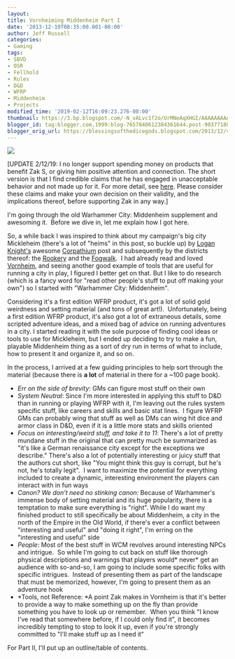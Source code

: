 ```yaml
---
layout:  
title: Vornheiming Middenheim Part I
date: '2013-12-19T08:35:00.001-08:00'
author: Jeff Russell
categories:
- Gaming
tags:
- SBVD
- OSR
- Fellhold
- Rules
- D&D
- WFRP
- Middenheim
- Projects
modified_time: '2019-02-12T16:09:23.276-08:00'
thumbnail: https://3.bp.blogspot.com/-N_vALvc1f2o/UrMNeAqXHGI/AAAAAAAAAbU/ka1Fedqr3R4/s72-c/Middenheim_cheap.jpg
blogger_id: tag:blogger.com,1999:blog-7657840612384361644.post-9037718085241881417
blogger_orig_url: https://blessingsofthedicegods.blogspot.com/2013/12/vornheiming-middenheim-part-i.html
---
```


 [![](https://3.bp.blogspot.com/-N_vALvc1f2o/UrMNeAqXHGI/AAAAAAAAAbU/ka1Fedqr3R4/s320/Middenheim_cheap.jpg)](http://3.bp.blogspot.com/-N_vALvc1f2o/UrMNeAqXHGI/AAAAAAAAAbU/ka1Fedqr3R4/s1600/Middenheim_cheap.jpg) 
  

[UPDATE 2/12/19: I no longer support spending money on products that benefit Zak S, or giving him positive attention and connection. The short version is that I find credible claims that he has engaged in unacceptable behavior and not made up for it. For more detail, see [here](%7B%7B%20site.baseurl%20%7D%7D%7B%%20post_url%202019-02-12-removing-support-from-zak-smith%20%%7D). Please consider these claims and make your own decision on their validity, and the implications thereof, before supporting Zak in any way.]  
  
I'm going through the old Warhammer City: Middenheim supplement and awesoming it.  Before we dive in, let me explain how I got here. 
  

So, a while back I was inspired to think about my campaign's big city Mickleheim (there's a lot of "heims" in this post, so buckle up) by [Logan Knight's](http://www.lastgaspgrimoire.com/) awesome [Corpathium](http://www.lastgaspgrimoire.com/welcome-to-corpathium/) post and subsequently by the districts thereof: the [Rookery](http://www.lastgaspgrimoire.com/the-rookery-of-van-moldus/) and the [Fogwalk](http://www.lastgaspgrimoire.com/the-fogwalk/).  I had already read and loved [Vornheim](http://www.rpgnow.com/product/91110/Vornheim-The-Complete-City-Kit?filters=0_0_0_0_45208), and seeing another good example of tools that are useful for running a city in play, I figured I better get on that. But I like to do research (which is a fancy word for "read other people's stuff to put off making your own") so I started with "Warhammer City: Middenheim". 
  

Considering it's a first edition WFRP product, it's got a lot of solid gold weirdness and setting material (and tons of great art!).  Unfortunately, being a first edition WFRP product, it's also got a lot of extraneous details, some scripted adventure ideas, and a mixed bag of advice on running adventures in a city. I started reading it with the sole purpose of finding cool ideas or tools to use for Mickleheim, but I ended up deciding to try to make a fun, playable Middenheim thing as a sort of dry run in terms of what to include, how to present it and organize it, and so on. 
  

In the process, I arrived at a few guiding principles to help sort through the material (because there is **a lot** of material in there for a ~100 page book). 
  - *Err on the side of brevity*: GMs can figure most stuff on their own
  - *System Neutral*: Since I'm more interested in applying this stuff
    to D&D than in running or playing WFRP with it, I'm leaving out the
    rules system specific stuff, like careers and skills and basic stat
    lines.  I figure WFRP GMs can probably wing that stuff as well as
    DMs can wing hit dice and armor class in D&D, even if it is a
    little more stats and skills oriented
  - *Focus on interesting/weird stuff, and take it to 11*: There's a lot
    of pretty mundane stuff in the original that can pretty much be
    summarized as "it's like a German renaissance city except for the
    exceptions we describe." There's also a lot of potentially
    interesting or juicy stuff that the authors cut short, like "You
    might think this guy is corrupt, but he's not, he's totally legit".
     I want to maximize the potential for everything included to create
    a dynamic, interesting environment the players can interact with in
    fun ways
  - *Canon? We don't need no stinking canon:* Because of Warhammer's
    immense body of setting material and its huge popularity, there is a
    temptation to make sure everything is "right". While I do want my
    finished product to still specifically be about Middenheim, a city
    in the north of the Empire in the Old World, if there's ever a
    conflict between "interesting and useful" and "doing it right", I'm
    erring on the "interesting and useful" side
  - *People*: Most of the best stuff in WCM revolves around interesting
    NPCs and intrigue.  So while I'm going to cut back on stuff like
    thorough physical descriptions and warnings that players
    would* never* get an audience with so-and-so, I am going to include
    some specific folks with specific intrigues.  Instead of presenting
    them as part of the landscape that must be memorized, however, I'm
    going to present them as an adventure hook
  - *Tools, not Reference: *A point Zak makes in Vornheim is that it's
    better to provide a way to make something up on the fly than provide
    something you have to look up or remember.  When you think "I know
    I've read that somewhere before, if I could only find it", it
    becomes incredibly tempting to stop to look it up, even if you're
    strongly committed to "I'll make stuff up as I need it"

For Part II, I'll put up an outline/table of contents. 
